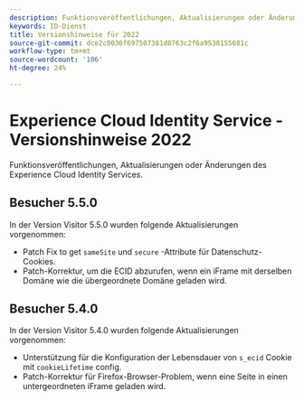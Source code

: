 ```yaml
---
description: Funktionsveröffentlichungen, Aktualisierungen oder Änderungen des Experience Cloud Identity Services.
keywords: ID-Dienst
title: Versionshinweise für 2022
source-git-commit: dce2c0036f697507381d0763c2f6a9538155681c
workflow-type: tm+mt
source-wordcount: '106'
ht-degree: 24%

---
```


# Experience Cloud Identity Service - Versionshinweise 2022

Funktionsveröffentlichungen, Aktualisierungen oder Änderungen des Experience Cloud Identity Services.

## Besucher 5.5.0

In der Version Visitor 5.5.0 wurden folgende Aktualisierungen vorgenommen:

* Patch Fix to get `sameSite` und `secure` -Attribute für Datenschutz-Cookies.
* Patch-Korrektur, um die ECID abzurufen, wenn ein iFrame mit derselben Domäne wie die übergeordnete Domäne geladen wird.

## Besucher 5.4.0

In der Version Visitor 5.4.0 wurden folgende Aktualisierungen vorgenommen:

* Unterstützung für die Konfiguration der Lebensdauer von `s_ecid` Cookie mit `cookieLifetime` config.
* Patch-Korrektur für Firefox-Browser-Problem, wenn eine Seite in einen untergeordneten iFrame geladen wird.